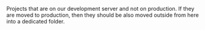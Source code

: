 Projects that are on our development server and not on production. If they are moved to production, then they should be also moved outside from here into a dedicated folder.
